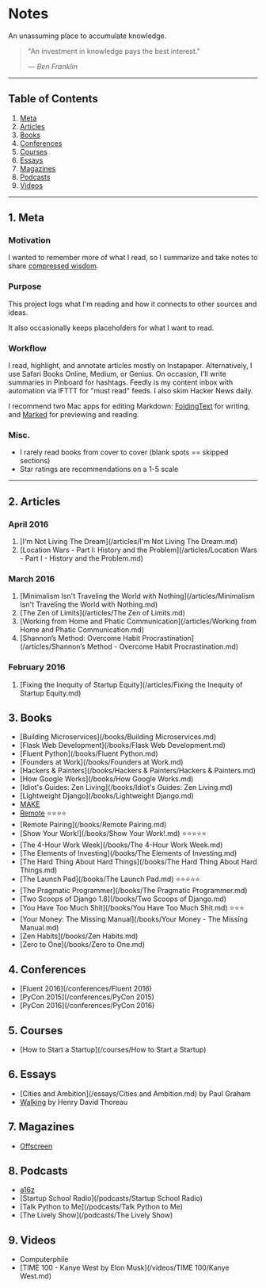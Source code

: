 # Notes

An unassuming place to accumulate knowledge.

> "An investment in knowledge pays the best interest."
>
> &mdash; <cite>Ben Franklin</cite>

---

## Table of Contents

1. [Meta](#1-meta)
2. [Articles](#2-articles)
3. [Books](#3-books)
4. [Conferences](#4-conferences)
5. [Courses](#5-courses)
6. [Essays](#6-essays)
7. [Magazines](#7-magazines)
8. [Podcasts](#8-podcasts)
9. [Videos](#9-videos)

---

## 1. Meta

### Motivation

I wanted to remember more of what I read, so I summarize and take notes to share [compressed wisdom](https://sivers.org/2do).

### Purpose

This project logs what I'm reading and how it connects to other sources and ideas.

It also occasionally keeps placeholders for what I want to read.

### Workflow

I read, highlight, and annotate articles mostly on Instapaper.  Alternatively, I use Safari Books Online, Medium, or Genius.  On occasion, I'll write summaries in Pinboard for hashtags.  Feedly is my content inbox with automation via IFTTT for "must read" feeds.  I also skim Hacker News daily.

I recommend two Mac apps for editing Markdown: [FoldingText](http://www.foldingtext.com/) for writing, and [Marked](http://marked2app.com/) for previewing and reading.

### Misc.

- I rarely read books from cover to cover (blank spots == skipped sections)
- Star ratings are recommendations on a 1-5 scale

---

## 2. Articles

### April 2016

1. [I'm Not Living The Dream](/articles/I'm Not Living The Dream.md)
2. [Location Wars - Part I: History and the Problem](/articles/Location Wars - Part I - History and the Problem.md)

### March 2016

1. [Minimalism Isn't Traveling the World with Nothing](/articles/Minimalism Isn't Traveling the World with Nothing.md)
2. [The Zen of Limits](/articles/The Zen of Limits.md)
3. [Working from Home and Phatic Communication](/articles/Working from Home and Phatic Communication.md)
4. [Shannon’s Method: Overcome Habit Procrastination](/articles/Shannon’s Method - Overcome Habit Procrastination.md)

### February 2016

1. [Fixing the Inequity of Startup Equity](/articles/Fixing the Inequity of Startup Equity.md)

## 3. Books

- [Building Microservices](/books/Building Microservices.md)
- [Flask Web Development](/books/Flask Web Development.md)
- [Fluent Python](/books/Fluent Python.md)
- [Founders at Work](/books/Founders at Work.md)
- [Hackers & Painters](/books/Hackers & Painters/Hackers & Painters.md)
- [How Google Works](/books/How Google Works.md)
- [Idiot's Guides: Zen Living](/books/Idiot's Guides: Zen Living.md)
- [Lightweight Django](/books/Lightweight Django.md)
- [MAKE](/books/MAKE/MAKE.md)
- [Remote](/books/Remote.md) ⭐⭐⭐⭐
- [Remote Pairing](/books/Remote Pairing.md)
- [Show Your Work!](/books/Show Your Work!.md) ⭐⭐⭐⭐⭐
- [The 4-Hour Work Week](/books/The 4-Hour Work Week.md)
- [The Elements of Investing](/books/The Elements of Investing.md)
- [The Hard Thing About Hard Things](/books/The Hard Thing About Hard Things.md)
- [The Launch Pad](/books/The Launch Pad.md) ⭐⭐⭐⭐⭐
- [The Pragmatic Programmer](/books/The Pragmatic Programmer.md)
- [Two Scoops of Django 1.8](/books/Two Scoops of Django.md)
- [You Have Too Much Shit](/books/You Have Too Much Shit.md) ⭐⭐⭐
- [Your Money: The Missing Manual](/books/Your Money - The Missing Manual.md)
- [Zen Habits](/books/Zen Habits.md)
- [Zero to One](/books/Zero to One.md)

## 4. Conferences

- [Fluent 2016](/conferences/Fluent 2016)
- [PyCon 2015](/conferences/PyCon 2015)
- [PyCon 2016](/conferences/PyCon 2016)

## 5. Courses

- [How to Start a Startup](/courses/How to Start a Startup)

## 6. Essays

- [Cities and Ambition](/essays/Cities and Ambition.md) by Paul Graham
- [Walking](/essays/Walking.md) by Henry David Thoreau

## 7. Magazines

- [Offscreen](/magazines/Offscreen)

## 8. Podcasts

- [a16z](/podcasts/a16z)
- [Startup School Radio](/podcasts/Startup School Radio)
- [Talk Python to Me](/podcasts/Talk Python to Me)
- [The Lively Show](/podcasts/The Lively Show)

## 9. Videos

- Computerphile
- [TIME 100 - Kanye West by Elon Musk](/videos/TIME 100/Kanye West.md)
